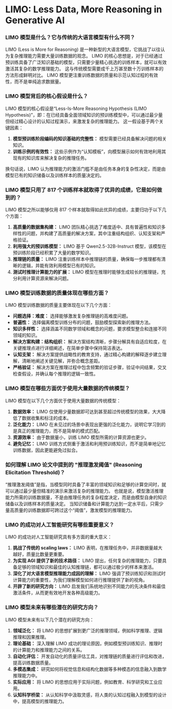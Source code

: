 # LIMO: Less Data, More Reasoning in Generative AI

### LIMO 模型是什么？它与传统的大语言模型有什么不同？

LIMO (Less is More for Reasoning) 是一种新型的大语言模型，它挑战了以往认为复杂推理能力需要大量训练数据的观念。 LIMO 的核心思想是，对于已经通过预训练具备了广泛知识基础的模型，只需要少量精心挑选的训练样本，就可以有效激活其复杂的数学推理能力。 这与传统模型需要成千上万甚至数十万训练样本的方法形成鲜明对比。 LIMO 模型更注重训练数据的质量和示范认知过程的有效性，而不是单纯追求数据量。

### LIMO 模型背后的核心假设是什么？

LIMO 模型的核心假设是“Less-Is-More Reasoning Hypothesis (LIMO Hypothesis)”，即：在已经具备全面领域知识的预训练模型中，可以通过最少量但经过精心设计的认知过程演示，来激发复杂的推理能力。 这一假设基于两个关键因素：

1. **模型预训练阶段编码的知识基础的完整性：** 模型需要已经具备解决问题的相关知识。
2. **训练示例的有效性：** 这些示例作为“认知模板”，向模型展示如何有效地利用其现有的知识库来解决复杂的推理任务。

换句话说，LIMO 认为推理能力的激活门槛不是由任务本身的复杂性决定，而是由模型已有的知识储备以及训练样本的质量决定的。

### LIMO 模型只用了 817 个训练样本就取得了优异的成绩，它是如何做到的？

LIMO 模型之所以能够仅用 817 个样本就取得如此优异的成绩，主要归功于以下几个方面：

1. **高质量的数据集构建：** LIMO 团队精心挑选了难度适中、具有普遍性和知识多样性的问题，并构建了高质量的解决方案，其中注重结构组织、认知支架和严格验证。
2. **利用强大的预训练模型：** LIMO 基于 Qwen2.5-32B-Instruct 模型，该模型在预训练阶段已经积累了大量的数学知识。
3. **推理链的质量：** LIMO 注重训练样本中推理链的质量，确保每一步推理都有清晰的逻辑，并能有效利用模型已有的知识。
4. **测试时推理计算能力的扩展：** LIMO 模型在推理时能够生成较长的推理链，充分利用计算资源来解决问题。

### LIMO 模型训练数据的质量体现在哪些方面？

LIMO 模型训练数据的质量主要体现在以下几个方面：

- **问题选择：难度：** 选择能够激发复杂推理链的高难度问题。
- **普遍性：** 选择偏离模型训练分布的问题，鼓励模型探索新的推理方法。
- **知识多样性：** 选择涵盖不同数学领域和概念的问题，要求模型整合和连接不同领域的知识。
- **解决方案构建：结构组织：** 解决方案结构清晰，步骤分解具有自适应粒度，在关键推理点进行详细阐述，在简单步骤中保持简洁表达。
- **认知支架：** 解决方案提供战略性的教育支持，通过精心构建的解释逐步建立理解，清晰地阐述关键见解，并弥合概念差距。
- **严格验证：** 解决方案在推理过程中包含频繁的验证步骤，验证中间结果，交叉检查假设，并确认每个推理的逻辑一致性。

### LIMO 模型在哪些方面优于使用大量数据的传统模型？

LIMO 模型在以下几个方面优于使用大量数据的传统模型：

1. **数据效率：** LIMO 仅使用少量数据即可达到甚至超过传统模型的效果，大大降低了数据收集和标注的成本。
2. **泛化能力：** LIMO 在未见过的场景中表现出更强的泛化能力，说明它学习到的是真正的推理能力，而不是简单的模式匹配。
3. **资源效率：** 由于数据量小，训练 LIMO 模型所需的计算资源也更少。
4. **避免记忆：** LIMO 训练方式侧重于激活和利用预训练知识，而不是简单地记忆训练数据，因此更能避免过拟合。

### 如何理解 LIMO 论文中提到的 "推理激发阈值" (Reasoning Elicitation Threshold)？

“推理激发阈值”是指，当模型同时具备了丰富的领域知识和足够的计算空间时，就可以通过最少量但精准的演示来激活复杂的推理能力。 也就是说，模型激活推理能力所需的训练数据量，不是由推理任务的复杂程度决定，而是由模型自身的知识储备以及训练样本的质量决定。 当知识储备和计算能力达到一定水平后，只需少量高质量的训练数据即可跨过这个“阈值”，激发模型的推理能力。

### LIMO 的成功对人工智能研究有哪些重要意义？

LIMO 的成功对人工智能研究具有多方面的重大意义：

1. **挑战了传统的 scaling laws：** LIMO 表明，在推理任务中，并非数据量越大越好，质量比数量更重要。
2. **为实现 AGI 提供了新的技术路径：** LIMO 提出，任何复杂的推理能力，只要具备足够的领域知识和最佳的认知推理链，都可以通过极少的样本来激活。
3. **深化了对大语言模型推理能力成因的理解：** LIMO 强调了预训练知识和测试时计算能力的重要性，为我们理解模型如何进行推理提供了新的视角。
4. **开辟了新的研究方向：** LIMO 启发我们系统地识别不同能力的先决条件和最佳激活条件，从而更有效地开发各种高级能力。

### LIMO 模型未来有哪些潜在的研究方向？

LIMO 模型未来有以下几个潜在的研究方向：

1. **领域泛化：** 将 LIMO 的思想扩展到更广泛的推理领域，例如科学推理、逻辑推理和因果推理。
2. **理论基础：** 深入理解 LIMO 成功的理论原因，例如模型预训练知识、推理时的计算能力和推理能力之间的关系。
3. **自动化评估：** 开发自动化的质量评估工具，对推理链的质量进行评估和改进，提高训练数据质量。
4. **多模态集成：** 研究如何将视觉信息和结构化数据等多种模态的信息融入到数学推理能力中。
5. **实际应用：** 将 LIMO 的思想应用于实际问题，例如教育、科学研究和工业应用。
6. **认知科学桥梁：** 从认知科学中汲取灵感，将人类的认知过程融入到模型的设计中，提高模型的推理能力。